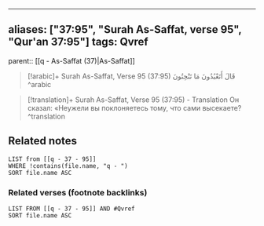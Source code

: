 
---
aliases: ["37:95", "Surah As-Saffat, verse 95", "Qur'an 37:95"]
tags: Qvref
---

parent:: [[q - As-Saffat (37)|As-Saffat]]

> [!arabic]+ Surah As-Saffat, Verse 95 (37:95)
> <span class="quran-arabic">قَالَ أَتَعْبُدُونَ مَا تَنْحِتُونَ</span>
^arabic

> [!translation]+ Surah As-Saffat, Verse 95 (37:95) - Translation
> Он сказал: «Неужели вы поклоняетесь тому, что сами высекаете?
^translation



## Related notes
```dataview
LIST from [[q - 37 - 95]]
WHERE !contains(file.name, "q - ")
SORT file.name ASC
```

### Related verses (footnote backlinks)
```dataview
LIST FROM [[q - 37 - 95]] AND #Qvref
SORT file.name ASC
```

